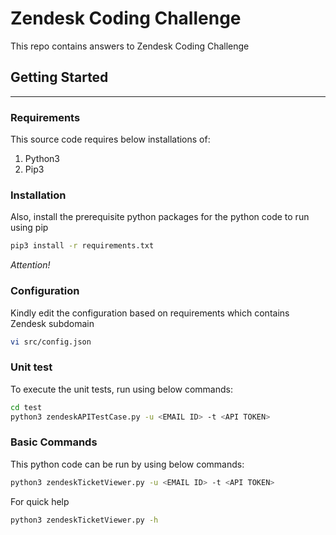 # Zendesk Coding Challenge
This repo contains answers to Zendesk Coding Challenge


## Getting Started
---------------

### Requirements
This source code requires below installations of:

1. Python3
2. Pip3


### Installation
Also, install the prerequisite python packages for the python code to run using pip
```bash
pip3 install -r requirements.txt
```

*Attention!*
### Configuration
Kindly edit the configuration based on requirements which contains Zendesk subdomain
```bash
vi src/config.json
```


### Unit test
To execute the unit tests, run using below commands:

```bash
cd test
python3 zendeskAPITestCase.py -u <EMAIL ID> -t <API TOKEN>
```


### Basic Commands
This python code can be run by using below commands:

```bash
python3 zendeskTicketViewer.py -u <EMAIL ID> -t <API TOKEN>
```

For quick help
```bash
python3 zendeskTicketViewer.py -h
```

